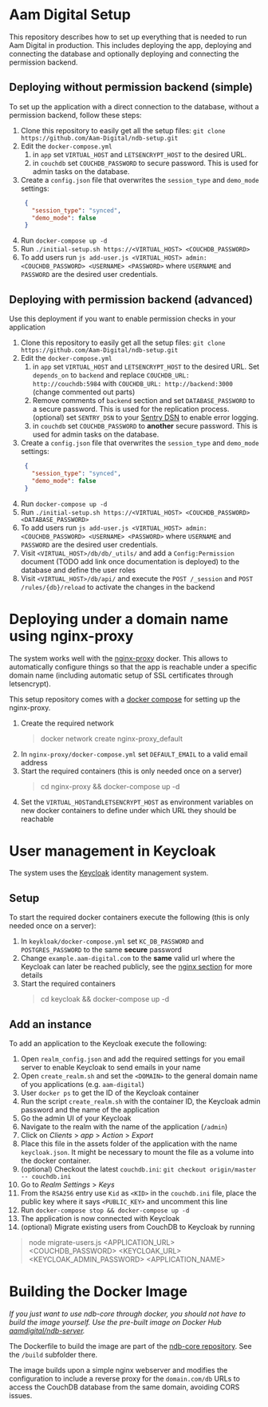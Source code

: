 # Aam Digital Setup
This repository describes how to set up everything that is needed to run Aam Digital in production.
This includes deploying the app, deploying and connecting the database and optionally deploying and connecting the permission backend.

## Deploying without permission backend (simple)
To set up the application with a direct connection to the database, without a permission backend, follow these steps:

1. Clone this repository to easily get all the setup files: `git clone https://github.com/Aam-Digital/ndb-setup.git`
2. Edit the `docker-compose.yml`
   1. in `app` set `VIRTUAL_HOST` and `LETSENCRYPT_HOST` to the desired URL.
   2. in `couchdb` set `COUCHDB_PASSWORD` to secure password. This is used for admin tasks on the database.
3. Create a `config.json` file that overwrites the `session_type` and `demo_mode` settings:
   ```json
    {
      "session_type": "synced",
      "demo_mode": false
    }
   ```
4. Run `docker-compose up -d`
5. Run `./initial-setup.sh https://<VIRTUAL_HOST> <COUCHDB_PASSWORD>`
6. To add users run `js add-user.js <VIRTUAL_HOST> admin:<COUCHDB_PASSWORD> <USERNAME> <PASSWORD>` where `USERNAME` and `PASSWORD` are the desired user credentials.


## Deploying with permission backend (advanced)
Use this deployment if you want to enable permission checks in your application

1. Clone this repository to easily get all the setup files: `git clone https://github.com/Aam-Digital/ndb-setup.git`
2. Edit the `docker-compose.yml`
   1. in `app` set `VIRTUAL_HOST` and `LETSENCRYPT_HOST` to the desired URL. Set `depends_on` to `backend` and replace `COUCHDB_URL: http://couchdb:5984` with `COUCHDB_URL: http://backend:3000` (change commented out parts)
   2. Remove comments of `backend` section and set `DATABASE_PASSWORD` to a secure password. This is used for the replication process. (optional) set `SENTRY_DSN` to your [Sentry DSN](https://docs.sentry.io/product/sentry-basics/dsn-explainer/) to enable error logging. 
   3. in `couchdb` set `COUCHDB_PASSWORD` to **another** secure password. This is used for admin tasks on the database. 
3. Create a `config.json` file that overwrites the `session_type` and `demo_mode` settings:
   ```json
    {
      "session_type": "synced",
      "demo_mode": false
    }
   ```
4. Run `docker-compose up -d`
5. Run `./initial-setup.sh https://<VIRTUAL_HOST> <COUCHDB_PASSWORD> <DATABASE_PASSWORD>`
6. To add users run `js add-user.js <VIRTUAL_HOST> admin:<COUCHDB_PASSWORD> <USERNAME> <PASSWORD>` where `USERNAME` and `PASSWORD` are the desired user credentials.
7. Visit `<VIRTUAL_HOST>/db/db/_utils/` and add a `Config:Permission` document (TODO add link once documentation is deployed) to the database and define the user roles
8. Visit `<VIRTUAL_HOST>/db/api/` and execute the `POST /_session` and `POST /rules/{db}/reload` to activate the changes in the backend

# Deploying under a domain name using nginx-proxy
The system works well with the [nginx-proxy](https://github.com/nginx-proxy/nginx-proxy) docker. This allows to automatically configure things so that the app is reachable under a specific domain name (including automatic setup of SSL certificates through letsencrypt).

This setup repository comes with a [docker compose](https://github.com/Aam-Digital/ndb-setup/blob/master/nginx-proxy/docker-compose.yml) for setting up the nginx-proxy.

1. Create the required network
   > docker network create nginx-proxy_default
2. In `nginx-proxy/docker-compose.yml` set `DEFAULT_EMAIL` to a valid email address
3. Start the required containers (this is only needed once on a server)
   > cd nginx-proxy && docker-compose up -d  
4. Set the `VIRTUAL_HOST`and`LETSENCRYPT_HOST` as environment variables on new docker containers to define under which URL they should be reachable

# User management in Keycloak
The system uses the [Keycloak](https://www.keycloak.org/) identity management system.

## Setup

To start the required docker containers execute the following (this is only needed once on a server):
1. In `keykloak/docker-compose.yml` set `KC_DB_PASSWORD` and `POSTGRES_PASSWORD` to the same **secure** password
2. Change `example.aam-digital.com` to the **same** valid url where the Keycloak can later be reached publicly, see the [nginx section](#deploying-under-a-domain-name-using-nginx-proxy) for more details
3. Start the required containers
   > cd keycloak && docker-compose up -d

## Add an instance

To add an application to the Keycloak execute the following:

1. Open `realm_config.json` and add the required settings for you email server to enable Keycloak to send emails in your name
2. Open `create_realm.sh` and set the `<DOMAIN>` to the general domain name of you applications (e.g. `aam-digital`)
3. User `docker ps` to get the ID of the Keycloak container
4. Run the script `create_realm.sh` with the container ID, the Keycloak admin password and the name of the application
5. Go the admin UI of your Keycloak
6. Navigate to the realm with the name of the application (`/admin`)
7. Click on _Clients_ > _app_ > _Action_ > _Export_
8. Place this file in the assets folder of the application with the name `keycloak.json`. It might be necessary to mount the file as a volume into the docker container.
9. (optional) Checkout the latest `couchdb.ini`: `git checkout origin/master -- couchdb.ini`
10. Go to _Realm Settings_ > _Keys_
11. From the `RSA256` entry use `Kid` as `<KID>` in the `couchdb.ini` file, place the public key where it says `<PUBLIC_KEY>` and uncomment this line
12. Run `docker-compose stop && docker-compose up -d`
13. The application is now connected with Keycloak
14. (optional) Migrate existing users from CouchDB to Keycloak by running
   > node migrate-users.js <APPLICATION_URL> <COUCHDB_PASSWORD> <KEYCLOAK_URL> <KEYCLOAK_ADMIN_PASSWORD> <APPLICATION_NAME>

# Building the Docker Image
*If you just want to use ndb-core through docker, you should not have to build the image yourself. Use the pre-built image on Docker Hub [aamdigital/ndb-server](https://cloud.docker.com/u/aamdigital/repository/docker/aamdigital/ndb-server).*

The Dockerfile to build the image are part of the [ndb-core repository](https://github.com/Aam-Digital/ndb-core).
See the `/build` subfolder there.

The image builds upon a simple nginx webserver and modifies the configuration to include a reverse proxy for the `domain.com/db` URLs to access the CouchDB database from the same domain, avoiding CORS issues.
